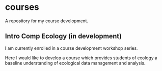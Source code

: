 # courses
A repository for my course development. 

## Intro Comp Ecology (in development)
I am currently enrolled in a course development workshop series. 

Here I would like to develop a course which provides students of ecology a baseline understanding of ecological data management and analysis. 
